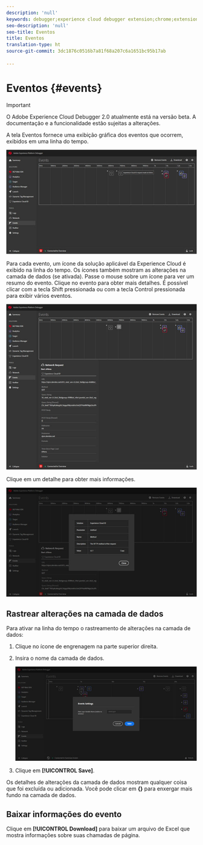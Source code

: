 ```yaml
---
description: 'null'
keywords: debugger;experience cloud debugger extension;chrome;extension;events;dtm;target
seo-description: 'null'
seo-title: Eventos
title: Eventos
translation-type: ht
source-git-commit: 3dc1876c0516b7a81f68a207c6a1651bc95b17ab

---
```



# Eventos {#events}

>[!IMPORTANT]
>
>O Adobe Experience Cloud Debugger 2.0 atualmente está na versão beta. A documentação e a funcionalidade estão sujeitas a alterações.

A tela Eventos fornece uma exibição gráfica dos eventos que ocorrem, exibidos em uma linha do tempo.

![](assets/events.jpg)

Para cada evento, um ícone da solução aplicável da Experience Cloud é exibido na linha do tempo. Os ícones também mostram as alterações na camada de dados (se ativada). Passe o mouse sobre um ícone para ver um resumo do evento. Clique no evento para obter mais detalhes. É possível clicar com a tecla Shift pressionada ou com a tecla Control pressionada para exibir vários eventos.

![](assets/events-details.jpg)

Clique em um detalhe para obter mais informações.

![](assets/events-details-more.jpg)

## Rastrear alterações na camada de dados

Para ativar na linha do tempo o rastreamento de alterações na camada de dados:

1. Clique no ícone de engrenagem na parte superior direita.
1. Insira o nome da camada de dados.

   ![](assets/event-datalayer.jpg)

1. Clique em **[!UICONTROL Save]**.

Os detalhes de alterações da camada de dados mostram qualquer coisa que foi excluída ou adicionada. Você pode clicar em **{}** para enxergar mais fundo na camada de dados.

## Baixar informações do evento

Clique em **[!UICONTROL Download]** para baixar um arquivo de Excel que mostra informações sobre suas chamadas de página.